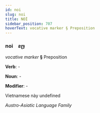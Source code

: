 ```yaml
---
id: noi
slug: noi
title: NOİ
sidebar_position: 707
hoverText: vocative marker § Preposition
---
```


### noi&emsp;<span kind="abugida">ƨɽɟ</span>

*vocative marker* **§** Preposition

**Verb**: -

**Noun**: -

**Modifier**: -

Vietnamese này undefined

*Austro-Asiatic Language Family*